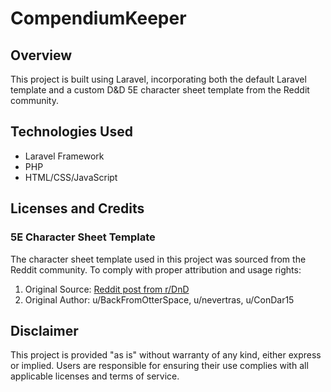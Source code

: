 # CompendiumKeeper

## Overview
This project is built using Laravel, incorporating both the default Laravel template and a custom D&D 5E character sheet template from the Reddit community.

## Technologies Used
- Laravel Framework
- PHP
- HTML/CSS/JavaScript

## Licenses and Credits

### 5E Character Sheet Template
The character sheet template used in this project was sourced from the Reddit community. To comply with proper attribution and usage rights:

1. Original Source: [Reddit post from r/DnD](https://www.reddit.com/r/DnD/comments/fvxsgj/5e_html_character_sheet_for_5e_with_basic/?rdt=63294)
2. Original Author: u/BackFromOtterSpace, u/nevertras, u/ConDar15

## Disclaimer
This project is provided "as is" without warranty of any kind, either express or implied. Users are responsible for ensuring their use complies with all applicable licenses and terms of service.
